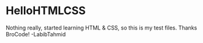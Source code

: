 # HelloHTMLCSS
Nothing really, started learning HTML &amp; CSS, so this is my test files. Thanks BroCode!
 -LabibTahmid

